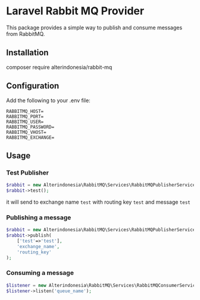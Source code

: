 # Laravel Rabbit MQ Provider

This package provides a simple way to publish and consume messages from RabbitMQ.

## Installation
composer require alterindonesia/rabbit-mq

## Configuration
Add the following to your .env file:
```
RABBITMQ_HOST=
RABBITMQ_PORT=
RABBITMQ_USER=
RABBITMQ_PASSWORD=
RABBITMQ_VHOST=
RABBITMQ_EXCHANGE=
```

## Usage
### Test Publisher
```php
$rabbit = new Alterindonesia\RabbitMQ\Services\RabbitMQPublisherService();
$rabbit->test();
```
it will send to exchange name `test` with routing key `test` and message `test`

### Publishing a message
```php
$rabbit = new Alterindonesia\RabbitMQ\Services\RabbitMQPublisherService();
$rabbit->publish(
    ['test'=>'test'], 
    'exchange_name',
    'routing_key'
);
```

### Consuming a message
```php
$listener = new Alterindonesia\RabbitMQ\Services\RabbitMQConsumerService();
$listener->listen('queue_name');
```
